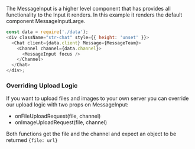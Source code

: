 The MessageInput is a higher level component that has provides all functionality to the Input it renders. In this example it renders the default component MessageInputLarge.

```js
const data = require('./data');
<div className="str-chat" style={{ height: 'unset' }}>
  <Chat client={data.client} Message={MessageTeam}>
    <Channel channel={data.channel}>
      <MessageInput focus />
    </Channel>
  </Chat>
</div>;
```

### Overriding Upload Logic

If you want to upload files and images to your own server you can override our upload logic with two props on MessageInput:

- onFileUploadRequest(file, channel)
- onImageUploadRequest(file, channel)

Both functions get the file and the channel and expect an object to be returned `{file: url}`
